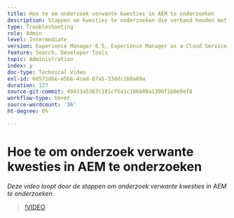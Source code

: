```yaml
---
title: Hoe te om onderzoek verwante kwesties in AEM te onderzoeken
description: Stappen om kwesties te onderzoeken die verband houden met onderzoek
type: Troubleshooting
role: Admin
level: Intermediate
version: Experience Manager 6.5, Experience Manager as a Cloud Service
feature: Search, Developer Tools
topic: Administration
index: y
doc-type: Technical Video
exl-id: 66571dbe-e5bb-4ced-87a5-33ddc160a69a
duration: 127
source-git-commit: 48433a5367c281cf5a1c106b08a1306f1b0e8ef4
workflow-type: tm+mt
source-wordcount: '36'
ht-degree: 0%

---
```


# Hoe te om onderzoek verwante kwesties in AEM te onderzoeken

*Deze video loopt door de stappen om onderzoek verwante kwesties in AEM te onderzoeken.*

>[!VIDEO](https://video.tv.adobe.com/v/335467?quality=12&learn=on)
